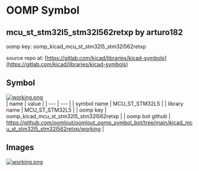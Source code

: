 # OOMP Symbol  
## mcu_st_stm32l5_stm32l562retxp  by arturo182  
  
oomp key: oomp_kicad_mcu_st_stm32l5_stm32l562retxp  
  
source repo at: [https://gitlab.com/kicad/libraries/kicad-symbols](https://gitlab.com/kicad/libraries/kicad-symbols)  
## Symbol  
  
[![working.png](working_600.png)](working.png)  
| name | value | 
| --- | --- | 
| symbol name | MCU_ST_STM32L5 | 
| library name | MCU_ST_STM32L5 | 
| oomp key | oomp_kicad_mcu_st_stm32l5_stm32l562retxp | 
| oomp bot github | https://github.com/oomlout/oomlout_oomp_symbol_bot/tree/main/kicad_mcu_st_stm32l5_stm32l562retxp/working | 
## Images  
  
[![working.png](working_140.png)](working.png)  
